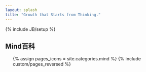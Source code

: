 ```yaml
---
layout: splash
title: "Growth that Starts from Thinking."
---
```

{% include JB/setup %}

## Mind百科 

<ul class="thumbnails">
  {% assign pages_icons = site.categories.mind %}
  {% include custom/pages_reversed %}
</ul>

